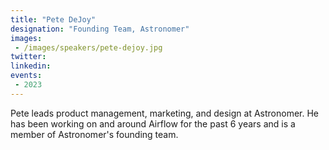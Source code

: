 ```yaml
---
title: "Pete DeJoy"
designation: "Founding Team, Astronomer"
images:
 - /images/speakers/pete-dejoy.jpg
twitter: 
linkedin: 
events:
 - 2023
---
```


Pete leads product management, marketing, and design at Astronomer. He has been working on and around Airflow for the past 6 years and is a member of Astronomer's founding team.